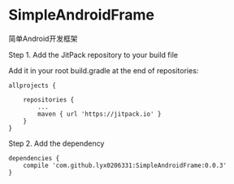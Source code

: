 # SimpleAndroidFrame
简单Android开发框架

Step 1. Add the JitPack repository to your build file

Add it in your root build.gradle at the end of repositories:

	allprojects {

		repositories {
			...
			maven { url 'https://jitpack.io' }
		}
	}

Step 2. Add the dependency

	dependencies {
		compile 'com.github.lyx0206331:SimpleAndroidFrame:0.0.3'
	}
